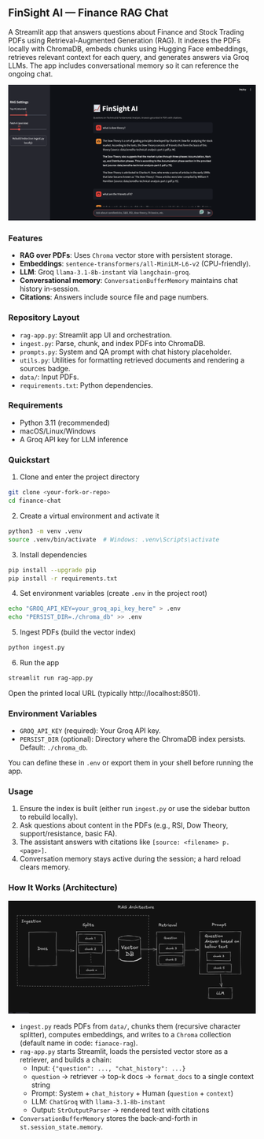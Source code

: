 ## FinSight AI — Finance RAG Chat

A Streamlit app that answers questions about Finance and Stock Trading PDFs using Retrieval-Augmented Generation (RAG). It indexes the PDFs locally with ChromaDB, embeds chunks using Hugging Face embeddings, retrieves relevant context for each query, and generates answers via Groq LLMs. The app includes conversational memory so it can reference the ongoing chat.

![App Demo](./assets/app-demo.png)

### Features

- **RAG over PDFs**: Uses `Chroma` vector store with persistent storage.
- **Embeddings**: `sentence-transformers/all-MiniLM-L6-v2` (CPU-friendly).
- **LLM**: Groq `llama-3.1-8b-instant` via `langchain-groq`.
- **Conversational memory**: `ConversationBufferMemory` maintains chat history in-session.
- **Citations**: Answers include source file and page numbers.

### Repository Layout

- `rag-app.py`: Streamlit app UI and orchestration.
- `ingest.py`: Parse, chunk, and index PDFs into ChromaDB.
- `prompts.py`: System and QA prompt with chat history placeholder.
- `utils.py`: Utilities for formatting retrieved documents and rendering a sources badge.
- `data/`: Input PDFs.
- `requirements.txt`: Python dependencies.

### Requirements

- Python 3.11 (recommended)
- macOS/Linux/Windows
- A Groq API key for LLM inference

### Quickstart

1. Clone and enter the project directory

```bash
git clone <your-fork-or-repo>
cd finance-chat
```

2. Create a virtual environment and activate it

```bash
python3 -m venv .venv
source .venv/bin/activate  # Windows: .venv\Scripts\activate
```

3. Install dependencies

```bash
pip install --upgrade pip
pip install -r requirements.txt
```

4. Set environment variables (create `.env` in the project root)

```bash
echo "GROQ_API_KEY=your_groq_api_key_here" > .env
echo "PERSIST_DIR=./chroma_db" >> .env
```

5. Ingest PDFs (build the vector index)

```bash
python ingest.py
```

6. Run the app

```bash
streamlit run rag-app.py
```

Open the printed local URL (typically http://localhost:8501).

### Environment Variables

- `GROQ_API_KEY` (required): Your Groq API key.
- `PERSIST_DIR` (optional): Directory where the ChromaDB index persists. Default: `./chroma_db`.

You can define these in `.env` or export them in your shell before running the app.

### Usage

1. Ensure the index is built (either run `ingest.py` or use the sidebar button to rebuild locally).
2. Ask questions about content in the PDFs (e.g., RSI, Dow Theory, support/resistance, basic FA).
3. The assistant answers with citations like `[source: <filename> p.<page>]`.
4. Conversation memory stays active during the session; a hard reload clears memory.

### How It Works (Architecture)

![RAG Architecture](./assets/rag-architecture.png)

- `ingest.py` reads PDFs from `data/`, chunks them (recursive character splitter), computes embeddings, and writes to a `Chroma` collection (default name in code: `fianace-rag`).
- `rag-app.py` starts Streamlit, loads the persisted vector store as a retriever, and builds a chain:
  - Input: `{"question": ..., "chat_history": ...}`
  - `question` → retriever → top-k docs → `format_docs` to a single context string
  - Prompt: System + `chat_history` + Human (`question` + `context`)
  - LLM: `ChatGroq` with `llama-3.1-8b-instant`
  - Output: `StrOutputParser` → rendered text with citations
- `ConversationBufferMemory` stores the back-and-forth in `st.session_state.memory`.
